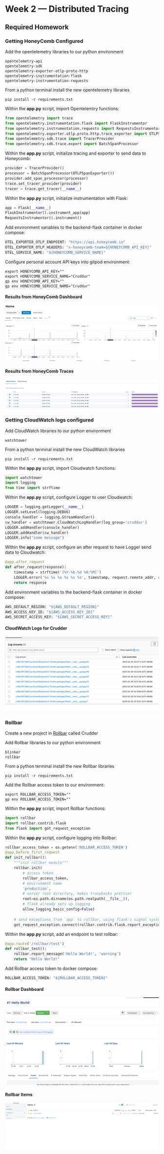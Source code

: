 # Week 2 — Distributed Tracing

## Required Homework

### Getting HoneyComb Configured

Add the opentelemetry libraries to our python environment

```
opentelemetry-api 
opentelemetry-sdk 
opentelemetry-exporter-otlp-proto-http 
opentelemetry-instrumentation-flask 
opentelemetry-instrumentation-requests
```

From a python terminal install the new opentelemetry libraries
```
pip install -r requirements.txt
```

Within the **app.py** script, import Opentelemtry functions:

```python
from opentelemetry import trace
from opentelemetry.instrumentation.flask import FlaskInstrumentor
from opentelemetry.instrumentation.requests import RequestsInstrumentor
from opentelemetry.exporter.otlp.proto.http.trace_exporter import OTLPSpanExporter
from opentelemetry.sdk.trace import TracerProvider
from opentelemetry.sdk.trace.export import BatchSpanProcessor
```

Within the **app.py** script, initialize tracing and exporter to send data to Honeycomb:
```python
provider = TracerProvider()
processor = BatchSpanProcessor(OTLPSpanExporter())
provider.add_span_processor(processor)
trace.set_tracer_provider(provider)
tracer = trace.get_tracer(__name__)
```

Within the **app.py** script, initialize instrumentation with Flask:
```python
app = Flask(__name__)
FlaskInstrumentor().instrument_app(app)
RequestsInstrumentor().instrument()
```

Add environment variables to the backend-flask container in docker compose:
```Dockerfile
OTEL_EXPORTER_OTLP_ENDPOINT: "https://api.honeycomb.io"
OTEL_EXPORTER_OTLP_HEADERS: "x-honeycomb-team=${HONEYCOMB_API_KEY}"
OTEL_SERVICE_NAME: "${HONEYCOMB_SERVICE_NAME}"
```

Configure personal account API keys into gitpod environment:
```
export HONEYCOMB_API_KEY=""
export HONEYCOMB_SERVICE_NAME="Cruddur"
gp env HONEYCOMB_API_KEY=""
gp env HONEYCOMB_SERVICE_NAME="Cruddur"
```

#### Results from HoneyComb Dashboard
![Image of HoneyComb_Dashboard](assests/2_Week_HoneyComb_Dashboard.png)

#### Results from HoneyComb Traces
![Image of HoneyComb_Traces](assests/2_Week_HoneyComb_Traces.png)


### Getting CloudWatch logs configured

Add CloudWatch libraries to our python environment

```
watchtower
```

From a python terminal install the new CloudWatch libraries
```
pip install -r requirements.txt
```

Within the **app.py** script, import Cloudwatch functions:

```python
import watchtower
import logging
from time import strftime
```

Within the **app.py** script, configure Logger to user Cloudwatch:
```python
LOGGER = logging.getLogger(__name__)
LOGGER.setLevel(logging.DEBUG)
console_handler = logging.StreamHandler()
cw_handler = watchtower.CloudWatchLogHandler(log_group='cruddur')
LOGGER.addHandler(console_handler)
LOGGER.addHandler(cw_handler)
LOGGER.info("some message")
```

Within the **app.py** script, configure an after request to have Logger send data to Cloudwatch:
```python
@app.after_request
def after_request(response):
    timestamp = strftime('[%Y-%b-%d %H:%M]')
    LOGGER.error('%s %s %s %s %s %s', timestamp, request.remote_addr, request.method, request.scheme, request.full_path, response.status)
    return response
```

Add environment variables to the backend-flask container in docker compose:
```Dockerfile
AWS_DEFAULT_REGION: "${AWS_DEFAULT_REGION}"
AWS_ACCESS_KEY_ID: "${AWS_ACCESS_KEY_ID}"
AWS_SECRET_ACCESS_KEY: "${AWS_SECRET_ACCESS_KEY}"
```

#### CloudWatch Logs for Crudder
![Image of CloudWatch Logs](assests/2_Week_Cloudwatch_Logs.png)

### Rollbar 

Create a new project in [Rollbar](https://www.rollbar.com) called Crudder

Add Rollbar libraries to our python environment

```
blinker
rollbar
```

From a python terminal install the new Rollbar libraries
```
pip install -r requirements.txt
```

Add the Rollbar access token to our environment:
```
export ROLLBAR_ACCESS_TOKEN=""
gp env ROLLBAR_ACCESS_TOKEN=""
```

Within the **app.py** script, import Rollbar functions:

```python
import rollbar
import rollbar.contrib.flask
from flask import got_request_exception
```

Within the **app.py** script, configure logging into Rollbar:
```python
rollbar_access_token = os.getenv('ROLLBAR_ACCESS_TOKEN')
@app.before_first_request
def init_rollbar():
    """init rollbar module"""
    rollbar.init(
        # access token
        rollbar_access_token,
        # environment name
        'production',
        # server root directory, makes tracebacks prettier
        root=os.path.dirname(os.path.realpath(__file__)),
        # flask already sets up logging
        allow_logging_basic_config=False)

    # send exceptions from `app` to rollbar, using flask's signal system.
    got_request_exception.connect(rollbar.contrib.flask.report_exception, app)
```

Within the **app.py** script, add an endpoint to test rollbar:
```python
@app.route('/rollbar/test')
def rollbar_test():
    rollbar.report_message('Hello World!', 'warning')
    return "Hello World!"
```

Add Rollbar access token to docker compose:
```Dockerfile
ROLLBAR_ACCESS_TOKEN: "${ROLLBAR_ACCESS_TOKEN}"
```

#### Rollbar Dashboard
![Image of Rollabar Dashboard](assests/2_Week_Rollbar_Dashboard.png)

#### Rollbar Items
![Image of Rollabar Items](assests/2_Week_Rollbar_Items.png)
